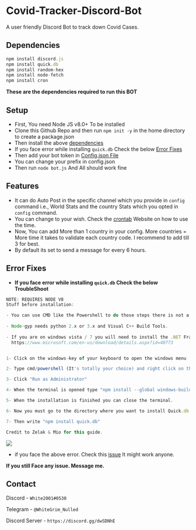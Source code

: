 # Covid-Tracker-Discord-Bot
A user friendly Discord Bot to track down Covid Cases.


## Dependencies
```javascript
npm install discord.js
npm install quick.db
npm install random-hex
npm install node-fetch
npm install cron
```

**These are the dependencies required to run this BOT**


## Setup

* First, You need Node JS v8.0+ To be installed
* Clone this Github Repo and then run `npm init -y` in the home directory to create a package.json
* Then install the above [dependencies](https://github.com/White2001Offl/Covid-Tracker-Discord-Bot/blob/master/README.md#dependencies)
* If you face error while installing `quick.db` Check the below [Error Fixes](https://github.com/White2001Offl/Covid-Tracker-Discord-Bot/blob/master/README.md#error-fixes)
* Then add your bot token in [Config.json File](https://github.com/White2001Offl/Covid-Tracker-Discord-Bot/blob/master/config.json)
* You can change your prefix in config.json
* Then run `node bot.js` And All should work fine


## Features
* It can do Auto Post in the specific channel which you provide in `config` command i.e., World Stats and the country Stats which you opted in `config` command.
* You can change to your wish. Check the [crontab](https://crontab.guru/) Website on how to use the time.
* Now, You can add More than 1 country in your config. More countries = More time it takes to validate each country code. I recommend to add till 3 for best.
* By default its set to send a message for every 6 hours.


## Error Fixes
* **If you face error while installing `quick.db` Check the below TroubleShoot**

```javascript
NOTE: REQUIRES NODE V8
Stuff before installation:

- You can use CMD like the Powershell to do those steps there is not a specific terminal to use
 
- Node-gyp needs python 2.x or 3.x and Visual C++ Build Tools.
 
- If you are on windows vista / 7 you will need to install the .NET Framework 4.5.1 which can be downloaded here:
  https://www.microsoft.com/en-us/download/details.aspx?id=40773


1- Click on the windows-key of your keyboard to open the windows menu

2- Type cmd/powershell (It's totally your choice) and right click on the first result

3- Click "Run as Administrator"

4- When the terminal is opened type "npm install --global windows-build-tools --vs2015" (without quotes) in it and the installation will start. (Sometimes this can take long)

5- When the installation is finished you can close the terminal.

6- Now you must go to the directory where you want to install Quick.db.

7- Then write "npm install quick.db"

Credit to Zelak & Mio for this guide.
```

<img src="https://media.discordapp.net/attachments/724873032522268714/744780760527142942/Untitled.png?width=821&height=671">

* if you face the above error. Check this [issue](https://github.com/npm/npm/issues/13461) It might work anyone.

**If you still Face any issue. Message me.**

## Contact
Discord - `White2001#0530`


Telegram - `@WhiteGrim_Nulled`


Discord Server - `https://discord.gg/dwSDNhE`
